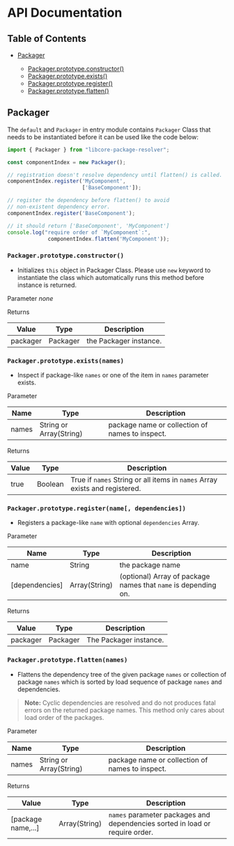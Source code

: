 # API Documentation

## Table of Contents


* [Packager](#packager)

  - [Packager.prototype.constructor()](#packagerprototype-constructor)
  - [Packager.prototype.exists()](#packagerprototype-exists-names)
  - [Packager.prototype.register()](#packagerprototype-register-name-dependencies)
  - [Packager.prototype.flatten()](#packagerprototype-flatten-names)


## Packager

The `default` and `Packager` in entry module contains `Packager` Class that
needs to be instantiated before it can be used like the code below:

```javascript
import { Packager } from "libcore-package-resolver";

const componentIndex = new Packager();

// registration doesn't resolve dependency until flatten() is called.
componentIndex.register('MyComponent',
                        ['BaseComponent']);

// register the dependency before flatten() to avoid
// non-existent dependency error.
componentIndex.register('BaseComponent');

// it should return ['BaseComponent', 'MyComponent']
console.log("require order of `MyComponent`:",
             componentIndex.flatten('MyComponent'));

```

### `Packager.prototype.constructor()`

* Initializes `this` object in Packager Class. Please use `new` keyword
    to instantiate the class which automatically runs this method before
    instance is returned.

Parameter *none*

Returns

Value | Type  | Description
--    |--     |--
packager  | Packager | the Packager instance.

### `Packager.prototype.exists(names)`

* Inspect if package-like `names` or one of the item in
    `names` parameter exists.

Parameter

Name    | Type  | Description
--        |--     |--
names      | String or Array(String) | package name or collection of names to inspect.

Returns

Value   | Type  | Description
--      |--     |--
true    | Boolean | True if `names` String or all items in `names` Array exists and registered.

### `Packager.prototype.register(name[, dependencies])`

* Registers a package-like `name` with optional `dependencies` Array.

Parameter

Name    | Type  | Description
--      |--     |--
name    | String | the package name
[dependencies]  | Array(String) | (optional) Array of package names that `name` is depending on.

Returns

Value | Type  | Description
--    |--     |--
packager | Packager | The Packager instance.

### `Packager.prototype.flatten(names)`

* Flattens the dependency tree of the given package `names` or collection of
    package `names` which is sorted by load sequence of package `names` and
    dependencies.

> **Note:**
> Cyclic dependencies are resolved and do not produces fatal errors on the
> returned package names. This method only cares about load order of the
> packages.

Parameter

Name    | Type  | Description
--      |--     |--
names   | String or Array(String) | package name or collection of names to inspect.

Returns

Value | Type  | Description
--    |--     |--
[package name,...] | Array(String) | `names` parameter packages and dependencies sorted in load or require order.

